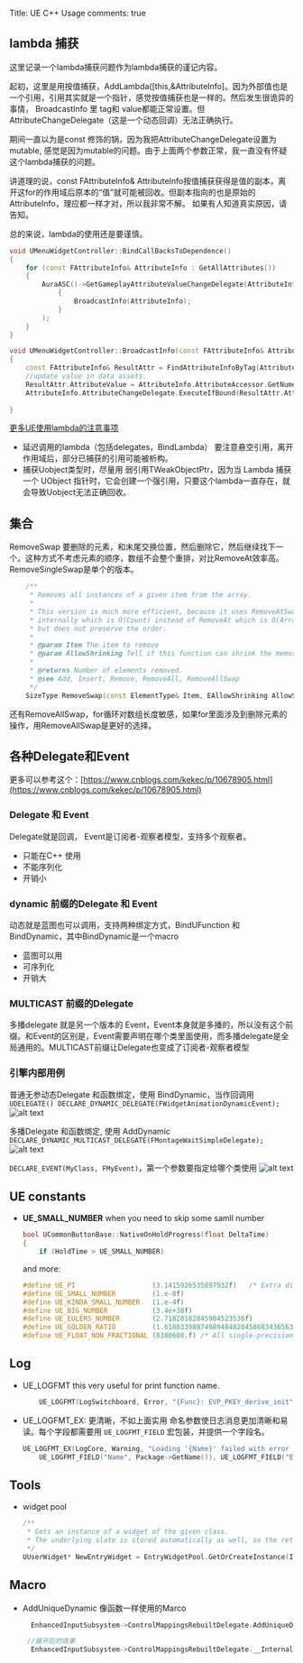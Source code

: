 Title: UE C++ Usage
comments: true


## lambda 捕获
这里记录一个lambda捕获问题作为lambda捕获的谨记内容。

起初，这里是用按值捕获，AddLambda([this,&AttributeInfo]。因为外部值也是一个引用，引用其实就是一个指针，感觉按值捕获也是一样的。然后发生很诡异的事情，
BroadcastInfo 里 tag和 value都能正常设置。但AttributeChangeDelegate（这是一个动态回调）无法正确执行。

期间一直以为是const 修饰的锅，因为我把AttributeChangeDelegate设置为mutable, 感觉是因为mutable的问题。由于上面两个参数正常，我一直没有怀疑这个lambda捕获的问题。

讲道理的说，const FAttributeInfo& AttributeInfo按值捕获获得是值的副本，离开这for的作用域后原本的“值”就可能被回收。但副本指向的也是原始的AttributeInfo，理应都一样才对，所以我非常不解。 如果有人知道真实原因，请告知。

总的来说，lambda的使用还是要谨慎。

```cpp
void UMenuWidgetController::BindCallBacksToDependence()
{
	for (const FAttributeInfo& AttributeInfo : GetAllAttributes())
	{
		AuraASC()->GetGameplayAttributeValueChangeDelegate(AttributeInfo.AttributeAccessor).AddLambda([this,&AttributeInfo](const FOnAttributeChangeData& OnAttributeChangeData)
			{
				BroadcastInfo(AttributeInfo);
			}
		);
	}
}

void UMenuWidgetController::BroadcastInfo(const FAttributeInfo& AttributeInfo)
{
	const FAttributeInfo& ResultAttr = FindAttributeInfoByTag(AttributeInfo.AttributeTag);
	//update value in data assets.
	ResultAttr.AttributeValue = AttributeInfo.AttributeAccessor.GetNumericValue(AuraAS());
	AttributeInfo.AttributeChangeDelegate.ExecuteIfBound(ResultAttr.AttributeValue);
	
}
```

[更多UE使用lambda的注意事项](https://neil3d.github.io/unreal/mpp-lambda.html)

- 延迟调用的lambda（包括delegates，BindLambda） 要注意悬空引用，离开作用域后，部分已捕获的引用可能被析构。
- 捕获Uobject类型时，尽量用 弱引用TWeakObjectPtr，因为当 Lambda 捕获一个 UObject 指针时，它会创建一个强引用，只要这个lambda一直存在，就会导致Uobject无法正确回收。




## 集合
RemoveSwap 要删除的元素，和末尾交换位置，然后删除它，然后继续找下一个。这种方式不考虑元素的顺序，数组不会整个重排，对比RemoveAt效率高。RemoveSingleSwap是单个的版本。
``` cpp
	/**
	 * Removes all instances of a given item from the array.
	 *
	 * This version is much more efficient, because it uses RemoveAtSwap
	 * internally which is O(Count) instead of RemoveAt which is O(ArrayNum),
	 * but does not preserve the order.
	 *
	 * @param Item The item to remove
	 * @param AllowShrinking Tell if this function can shrink the memory in-use if suitable.
	 *
	 * @returns Number of elements removed.
	 * @see Add, Insert, Remove, RemoveAll, RemoveAllSwap
	 */
	SizeType RemoveSwap(const ElementType& Item, EAllowShrinking AllowShrinking = EAllowShrinking::Yes)
```
还有RemoveAllSwap，for循环对数组长度敏感，如果for里面涉及到删除元素的操作，用RemoveAllSwap是更好的选择。


## 各种Delegate和Event
更多可以参考这个：[https://www.cnblogs.com/kekec/p/10678905.html](https://www.cnblogs.com/kekec/p/10678905.html)
### Delegate 和 Event 
Delegate就是回调， Event是订阅者-观察者模型，支持多个观察者。

- 只能在C++ 使用
- 不能序列化
- 开销小
### dynamic 前缀的Delegate 和 Event 
动态就是蓝图也可以调用，支持两种绑定方式，BindUFunction 和 BindDynamic，其中BindDynamic是一个macro

- 蓝图可以用
- 可序列化
- 开销大

### MULTICAST 前缀的Delegate
多播delegate 就是另一个版本的 Event，Event本身就是多播的，所以没有这个前缀。和Event的区别是，Event需要声明在哪个类里面使用，而多播delegate是全局通用的。MULTICAST前缀让Delegate也变成了订阅者-观察者模型

### 引擎内部用例

普通无参动态Delegate 和函数绑定，使用 BindDynamic，当作回调用
`UDELEGATE()
DECLARE_DYNAMIC_DELEGATE(FWidgetAnimationDynamicEvent);`
![alt text](../../assets/images/C++_image.png)

多播Delegate 和函数绑定, 使用 AddDynamic 
`DECLARE_DYNAMIC_MULTICAST_DELEGATE(FMontageWaitSimpleDelegate);`
![alt text](../../assets/images/C++_image-1.png)

`DECLARE_EVENT(MyClass, FMyEvent)`，第一个参数要指定给哪个类使用
![alt text](../../assets/images/C++_image-2.png)


## UE constants

- **UE_SMALL_NUMBER** when you need to skip some samll number

    ``` cpp
    bool UCommonButtonBase::NativeOnHoldProgress(float DeltaTime)
    {
        if (HoldTime > UE_SMALL_NUMBER)
    ```
    and more:
    ``` cpp
    #define UE_PI 					(3.1415926535897932f)	/* Extra digits if needed: 3.1415926535897932384626433832795f */
    #define UE_SMALL_NUMBER			(1.e-8f)
    #define UE_KINDA_SMALL_NUMBER	(1.e-4f)
    #define UE_BIG_NUMBER			(3.4e+38f)
    #define UE_EULERS_NUMBER		(2.71828182845904523536f)
    #define UE_GOLDEN_RATIO			(1.6180339887498948482045868343656381f)	/* Also known as divine proportion, golden mean, or golden section - related to the Fibonacci Sequence = (1 + sqrt(5)) / 2 */
    #define UE_FLOAT_NON_FRACTIONAL (8388608.f) /* All single-precision floating point numbers greater than or equal to this have no fractional value. */
    ```

## Log

- UE_LOGFMT this very useful for print function name.
    ``` cpp
        UE_LOGFMT(LogSwitchboard, Error, "{Func}: EVP_PKEY_derive_init", __FUNCTION__);    
    ```

- UE_LOGFMT_EX: 更清晰，不如上面实用
   命名参数使日志消息更加清晰和易读。每个字段都需要用 `UE_LOGFMT_FIELD` 宏包装，并提供一个字段名。

    ```cpp
    UE_LOGFMT_EX(LogCore, Warning, "Loading '{Name}' failed with error {Error}",
        UE_LOGFMT_FIELD("Name", Package->GetName()), UE_LOGFMT_FIELD("Error", ErrorCode), UE_LOGFMT_FIELD("Flags", LoadFlags));
    ```

## Tools

- widget pool
    ```cpp
    /**
	 * Gets an instance of a widget of the given class.
	 * The underlying slate is stored automatically as well, so the returned widget is fully constructed and GetCachedWidget will return a valid SWidget.
	 */
    UUserWidget* NewEntryWidget = EntryWidgetPool.GetOrCreateInstance(InEntryClass);
    
    ```

## Macro

- AddUniqueDynamic 像函数一样使用的Marco
  ```cpp
    EnhancedInputSubsystem->ControlMappingsRebuiltDelegate.AddUniqueDynamic(this, &UAuraBaseButton::CheckAndAddHoldBinding);

   //展开后的效果 
    EnhancedInputSubsystem->ControlMappingsRebuiltDelegate.__Internal_AddUniqueDynamic( this, &UAuraBaseButton::CheckAndAddHoldBinding, UE::Delegates::Private::GetTrimmedMemberFunctionName(L"&UAuraBaseButton::CheckAndAddHoldBinding") );
  ```
    
